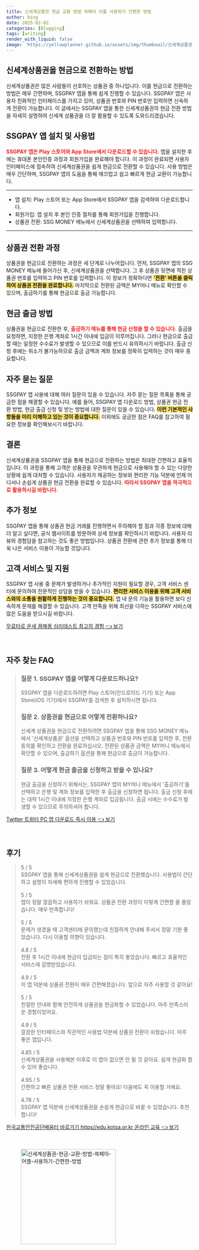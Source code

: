 ```yaml
---
title: 신세계상품권 현금 교환 방법 쓱페이 어플 사용하기 간편한 방법
author: bing
date: 2025-02-02
categories: [Blogging]
tags: [writing]
render_with_liquid: false
image: 'https://yellowplanner.github.io/assets/img/thumbnail/신세계상품권-현금-교환-방법-쓱페이-어플-사용하기-간편한-방법.webp'
---
```



<h2 id='신세계상품권_현금_전환_방법'>신세계상품권을 현금으로 전환하는 방법</h2>

<p>신세계상품권은 많은 사람들이 선호하는 상품권 중 하나입니다. 이를 현금으로 전환하는 방법은 매우 간편하며, SSGPAY 앱을 통해 쉽게 진행할 수 있습니다. SSGPAY 앱은 사용자 친화적인 인터페이스를 가지고 있어, 상품권 번호와 PIN 번호만 입력하면 신속하게 전환이 가능합니다. 이 글에서는 SSGPAY 앱을 통한 신세계상품권의 현금 전환 방법을 자세히 설명하여 신세계 상품권을 더 잘 활용할 수 있도록 도와드리겠습니다.</p>

<h2 id='SSGPAY_앱_설치_및_사용_법'>SSGPAY 앱 설치 및 사용법</h2>

<p><b><span style="color: #ee2323;">SSGPAY 앱은 Play 스토어와 App Store에서 다운로드할 수 있습니다.</span></b> 앱을 설치한 후에는 휴대폰 본인인증 과정과 회원가입을 완료해야 합니다. 이 과정이 완료되면 사용자 인터페이스에 접속하여 신세계상품권을 쉽게 현금으로 전환할 수 있습니다. 사용 방법은 매우 간단하며, SSGPAY 앱의 도움을 통해 매끄럽고 쉽고 빠르게 현금 교환이 가능합니다.</p>

<hr />

<ul>
    <li>앱 설치: Play 스토어 또는 App Store에서 SSGPAY 앱을 검색하여 다운로드합니다.</li>
    <li>회원가입: 앱 설치 후 본인 인증 절차를 통해 회원가입을 진행합니다.</li>
    <li>상품권 전환: SSG MONEY 메뉴에서 신세계상품권을 선택하여 입력합니다.</li>
</ul>

<hr />

<h2 id='상품권_전환_과정'>상품권 전환 과정</h2>

<p>상품권을 현금으로 전환하는 과정은 세 단계로 나누어집니다. 먼저, SSGPAY 앱의 SSG MONEY 메뉴에 들어가신 후, 신세계상품권을 선택합니다. 그 후 상품권 뒷면에 적힌 상품권 번호를 입력하고 PIN 번호를 입력합니다. 이 정보가 정확하다면 <b><span style="background-color: #ffe066;">'전환' 버튼을 클릭하여 상품권 전환을 완료합니다.</span></b> 마지막으로 전환된 금액은 MY머니 메뉴로 확인할 수 있으며, 출금하기를 통해 현금으로 출금 가능합니다.</p>

<h2 id='현금_출금_방법'>현금 출금 방법</h2>

<p>상품권을 현금으로 전환한 후, <b><span style="color: #ee2323;">출금하기 메뉴를 통해 현금 신청을 할 수 있습니다.</span></b> 출금을 요청하면, 지정한 은행 계좌로 1시간 이내에 입금이 이루어집니다. 그러나 현금으로 출금할 때는 일정한 수수료가 발생할 수 있으므로 이를 반드시 유의하시기 바랍니다. 출금 신청 후에는 취소가 불가능하므로 출금 금액과 계좌 정보를 정확히 입력하는 것이 매우 중요합니다.</p>

<h2 id='자주_묻는_질문'>자주 묻는 질문</h2>

<p>SSGPAY 앱 사용에 대해 여러 질문이 있을 수 있습니다. 자주 묻는 질문 목록을 통해 궁금한 점을 해결할 수 있습니다. 예를 들어, SSGPAY 앱 다운로드 방법, 상품권 현금 전환 방법, 현금 출금 신청 및 받는 방법에 대한 질문이 있을 수 있습니다. <b><span style="background-color: #ffe066;">이런 기본적인 사항들을 미리 이해하고 있는 것이 중요합니다.</span></b> 이외에도 궁금한 점은 FAQ를 참고하여 필요한 정보를 확인해보시기 바랍니다.</p>

<h2 id='결론'>결론</h2>

<p>신세계상품권을 SSGPAY 앱을 통해 현금으로 전환하는 방법은 최대한 간편하고 효율적입니다. 이 과정을 통해 고객은 상품권을 무관하게 현금으로 사용해야 할 수 있는 다양한 상황에 쉽게 대처할 수 있습니다. 사용자가 제공하는 정보와 편리한 기능 덕분에 언제 어디서나 손쉽게 상품권 현금 전환을 완료할 수 있습니다. <b><span style="color: #ee2323;">따라서 SSGPAY 앱을 적극적으로 활용하시길 바랍니다.</span></b></p>

<h2 id='추가_정보'>추가 정보</h2>

<p>SSGPAY 앱을 통해 상품권 현금 거래를 진행하면서 주의해야 할 점과 각종 정보에 대해 더 알고 싶다면, 공식 웹사이트를 방문하여 상세 정보를 확인하시기 바랍니다. 사용자 리뷰와 경험담을 참고하는 것도 좋은 방법입니다. 상품권 전환에 관한 추가 정보를 통해 더욱 나은 서비스 이용이 가능할 것입니다.</p>

<h2 id='고객_서비스_및_지원'>고객 서비스 및 지원</h2>

<p>SSGPAY 앱 사용 중 문제가 발생하거나 추가적인 지원이 필요할 경우, 고객 서비스 센터에 문의하여 전문적인 상담을 받을 수 있습니다. <b><span style="background-color: #ffe066;">편리한 서비스 이용을 위해 고객 서비스와의 소통을 원활하게 진행하는 것이 중요합니다.</span></b> 앱 내 문의 기능을 활용하면 보다 신속하게 문제를 해결할 수 있습니다. 고객 만족을 위해 최선을 다하는 SSGPAY 서비스에 많은 도움을 받으시길 바랍니다.</p>


<p><a class="click-button" title="무료타로 운세 꿈해몽 심리테스트 최고의 경험" href="https://yellowplanner.github.io/posts/%EB%AC%B4%EB%A3%8C%ED%83%80%EB%A1%9C-%EC%9A%B4%EC%84%B8-%EA%BF%88%ED%95%B4%EB%AA%BD-%EC%8B%AC%EB%A6%AC%ED%85%8C%EC%8A%A4%ED%8A%B8-%EC%B5%9C%EA%B3%A0%EC%9D%98-%EA%B2%BD%ED%97%98/" rel="dofollow">무료타로 운세 꿈해몽 심리테스트 최고의 경험 👈 보기</a></p><br>
<h2 id='자주_찾는_FAQ'>자주 찾는 FAQ</h2>
<div itemscope="" itemtype="https://schema.org/FAQPage"> 
<blockquote> 
<div itemscope="" itemprop="mainEntity" itemtype="https://schema.org/Question"> 
<h3 itemprop="name">질문 1. SSGPAY 앱을 어떻게 다운로드하나요?</h3> 
<div itemscope="" itemprop="acceptedAnswer" itemtype="https://schema.org/Answer"> 
<span itemprop="text"> 
<p>SSGPAY 앱을 다운로드하려면 Play 스토어(안드로이드 기기) 또는 App Store(iOS 기기)에서 SSGPAY를 검색한 후 설치하시면 됩니다.</p> 
</span> 
</div> 
</div> 

<div itemscope="" itemprop="mainEntity" itemtype="https://schema.org/Question"> 
<h3 itemprop="name">질문 2. 상품권을 현금으로 어떻게 전환하나요?</h3> 
<div itemscope="" itemprop="acceptedAnswer" itemtype="https://schema.org/Answer"> 
<span itemprop="text"> 
<p>신세계 상품권을 현금으로 전환하려면 SSGPAY 앱을 통해 SSG MONEY 메뉴에서 '신세계상품권' 옵션을 선택하고 상품권 번호와 PIN 번호를 입력한 후, 전환 동의를 확인하고 전환을 완료하십시오. 전환된 상품권 금액은 MY머니 메뉴에서 확인할 수 있으며, 출금하기 옵션을 통해 현금으로 출금이 가능합니다.</p> 
</span> 
</div> 
</div> 

<div itemscope="" itemprop="mainEntity" itemtype="https://schema.org/Question"> 
<h3 itemprop="name">질문 3. 어떻게 현금 출금을 신청하고 받을 수 있나요?</h3> 
<div itemscope="" itemprop="acceptedAnswer" itemtype="https://schema.org/Answer"> 
<span itemprop="text"> 
<p>현금 출금을 신청하기 위해서는, SSGPAY 앱의 MY머니 메뉴에서 '출금하기'를 선택하고 은행 및 계좌 정보를 입력한 후 출금을 신청하면 됩니다. 출금 신청 후에는 대략 1시간 이내에 지정한 은행 계좌로 입금됩니다. 출금 시에는 수수료가 발생할 수 있으므로 주의하셔야 합니다.</p> 
</span> 
</div> 
</div> 
</blockquote> 
</div>
<p><a class="click-button" title="Twitter 트위터 PC 앱 다운로드 즉시 이용" href="https://yellowplanner.github.io/posts/Twitter-%ED%8A%B8%EC%9C%84%ED%84%B0-PC-%EC%95%B1-%EB%8B%A4%EC%9A%B4%EB%A1%9C%EB%93%9C-%EC%A6%89%EC%8B%9C-%EC%9D%B4%EC%9A%A9/" rel="dofollow">Twitter 트위터 PC 앱 다운로드 즉시 이용 👈 보기</a></p><br>
<h2 id='후기'>후기</h2>
<div itemscope itemtype="https://schema.org/Product">
  <blockquote>
  <div itemprop="review" itemscope itemtype="https://schema.org/Review">
      <div itemprop="reviewRating" itemscope itemtype="https://schema.org/Rating"> <span itemprop="ratingValue">5</span> / <span itemprop="bestRating">5</span> </div>
      <span itemprop="reviewBody">SSGPAY 앱을 통해 신세계상품권을 쉽게 현금으로 전환했습니다. 사용법이 간단하고 설명이 자세해 편하게 진행할 수 있었습니다. </span>
  </div>
  <br>
  <div itemprop="review" itemscope itemtype="https://schema.org/Review">
      <div itemprop="reviewRating" itemscope itemtype="https://schema.org/Rating"> <span itemprop="ratingValue">5</span> / <span itemprop="bestRating">5</span> </div>
      <span itemprop="reviewBody">앱이 정말 깔끔하고 사용하기 쉬워요. 상품권 전환 과정이 이렇게 간편할 줄 몰랐습니다. 매우 만족합니다!</span>
  </div>
  <br>
  <div itemprop="review" itemscope itemtype="https://schema.org/Review">
      <div itemprop="reviewRating" itemscope itemtype="https://schema.org/Rating"> <span itemprop="ratingValue">5</span> / <span itemprop="bestRating">5</span> </div>
      <span itemprop="reviewBody">문제가 생겼을 때 고객센터에 문의했는데 친절하게 안내해 주셔서 정말 기분 좋았습니다. 다시 이용할 의향이 있습니다.</span>
  </div>
  <br>
  <div itemprop="review" itemscope itemtype="https://schema.org/Review">
      <div itemprop="reviewRating" itemscope itemtype="https://schema.org/Rating"> <span itemprop="ratingValue">4.8</span> / <span itemprop="bestRating">5</span> </div>
      <span itemprop="reviewBody">전환 후 1시간 이내에 현금이 입금되는 점이 특히 좋았습니다. 빠르고 효율적인 서비스에 감명받았습니다.</span>
  </div>
  <br>
  <div itemprop="review" itemscope itemtype="https://schema.org/Review">
      <div itemprop="reviewRating" itemscope itemtype="https://schema.org/Rating"> <span itemprop="ratingValue">4.9</span> / <span itemprop="bestRating">5</span> </div>
      <span itemprop="reviewBody">이 앱 덕분에 상품권 전환이 매우 간편해졌습니다. 앞으로 자주 사용할 것 같아요!</span>
  </div>
  <br>
  <div itemprop="review" itemscope itemtype="https://schema.org/Review">
      <div itemprop="reviewRating" itemscope itemtype="https://schema.org/Rating"> <span itemprop="ratingValue">5</span> / <span itemprop="bestRating">5</span> </div>
      <span itemprop="reviewBody">친절한 안내와 함께 안전하게 상품권을 현금화할 수 있었습니다. 아주 만족스러운 경험이었어요.</span>
  </div>
  <br>
  <div itemprop="review" itemscope itemtype="https://schema.org/Review">
      <div itemprop="reviewRating" itemscope itemtype="https://schema.org/Rating"> <span itemprop="ratingValue">4.9</span> / <span itemprop="bestRating">5</span> </div>
      <span itemprop="reviewBody">깔끔한 인터페이스와 직관적인 사용법 덕분에 상품권 전환이 쉬웠습니다. 아주 좋은 앱입니다.</span>
  </div>
  <br>
  <div itemprop="review" itemscope itemtype="https://schema.org/Review">
      <div itemprop="reviewRating" itemscope itemtype="https://schema.org/Rating"> <span itemprop="ratingValue">4.85</span> / <span itemprop="bestRating">5</span> </div>
      <span itemprop="reviewBody">신세계상품권을 사용해본 이후로 이 앱이 없으면 안 될 것 같아요. 쉽게 현금화 할 수 있어 좋습니다.</span>
  </div>
  <br>
  <div itemprop="review" itemscope itemtype="https://schema.org/Review">
      <div itemprop="reviewRating" itemscope itemtype="https://schema.org/Rating"> <span itemprop="ratingValue">4.95</span> / <span itemprop="bestRating">5</span> </div>
      <span itemprop="reviewBody">간편하고 빠른 상품권 전환 서비스 정말 좋아요! 다음에도 꼭 이용할 거예요.</span>
  </div>
  <br>
  <div itemprop="review" itemscope itemtype="https://schema.org/Review">
      <div itemprop="reviewRating" itemscope itemtype="https://schema.org/Rating"> <span itemprop="ratingValue">4.76</span> / <span itemprop="bestRating">5</span> </div>
      <span itemprop="reviewBody">SSGPAY 앱 덕분에 신세계상품권을 손쉽게 현금으로 바꿀 수 있었습니다. 추천합니다!</span>
  </div>
  </blockquote>
</div>
<p><a class="click-button" title="한국교통안전공단배움터 바로가기 https//edu.kotsa.or.kr 온라인 교육" href="https://yellowplanner.github.io/posts/%ED%95%9C%EA%B5%AD%EA%B5%90%ED%86%B5%EC%95%88%EC%A0%84%EA%B3%B5%EB%8B%A8%EB%B0%B0%EC%9B%80%ED%84%B0-%EB%B0%94%EB%A1%9C%EA%B0%80%EA%B8%B0-httpsedu.kotsa.or.kr-%EC%98%A8%EB%9D%BC%EC%9D%B8-%EA%B5%90%EC%9C%A1/" rel="dofollow">한국교통안전공단배움터 바로가기 https//edu.kotsa.or.kr 온라인 교육 👈 보기</a></p><br>
<figure class="image"><img src="https://yellowplanner.github.io/assets/img/thumbnail/신세계상품권-현금-교환-방법-쓱페이-어플-사용하기-간편한-방법.webp" alt="신세계상품권-현금-교환-방법-쓱페이-어플-사용하기-간편한-방법" width="256" height="256"></figure>